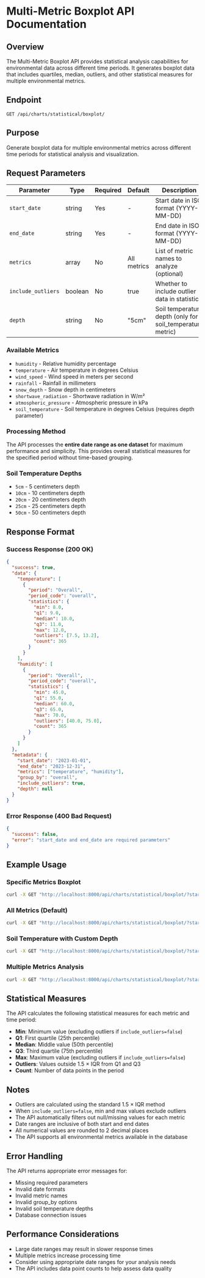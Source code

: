 # Multi-Metric Boxplot API Documentation

## Overview

The Multi-Metric Boxplot API provides statistical analysis capabilities for environmental data across different time periods. It generates boxplot data that includes quartiles, median, outliers, and other statistical measures for multiple environmental metrics.

## Endpoint

```
GET /api/charts/statistical/boxplot/
```

## Purpose

Generate boxplot data for multiple environmental metrics across different time periods for statistical analysis and visualization.

## Request Parameters

| Parameter | Type | Required | Default | Description |
|-----------|------|----------|---------|-------------|
| `start_date` | string | Yes | - | Start date in ISO format (YYYY-MM-DD) |
| `end_date` | string | Yes | - | End date in ISO format (YYYY-MM-DD) |
| `metrics` | array | No | All metrics | List of metric names to analyze (optional) |
| `include_outliers` | boolean | No | true | Whether to include outlier data in statistics |
| `depth` | string | No | "5cm" | Soil temperature depth (only for soil_temperature metric) |

### Available Metrics

- `humidity` - Relative humidity percentage
- `temperature` - Air temperature in degrees Celsius
- `wind_speed` - Wind speed in meters per second
- `rainfall` - Rainfall in millimeters
- `snow_depth` - Snow depth in centimeters
- `shortwave_radiation` - Shortwave radiation in W/m²
- `atmospheric_pressure` - Atmospheric pressure in kPa
- `soil_temperature` - Soil temperature in degrees Celsius (requires depth parameter)

### Processing Method

The API processes the **entire date range as one dataset** for maximum performance and simplicity. This provides overall statistical measures for the specified period without time-based grouping.

### Soil Temperature Depths

- `5cm` - 5 centimeters depth
- `10cm` - 10 centimeters depth
- `20cm` - 20 centimeters depth
- `25cm` - 25 centimeters depth
- `50cm` - 50 centimeters depth

## Response Format

### Success Response (200 OK)

```json
{
  "success": true,
  "data": {
    "temperature": [
      {
        "period": "Overall",
        "period_code": "overall",
        "statistics": {
          "min": 8.0,
          "q1": 9.0,
          "median": 10.0,
          "q3": 11.0,
          "max": 12.0,
          "outliers": [7.5, 13.2],
          "count": 365
        }
      }
    ],
    "humidity": [
      {
        "period": "Overall",
        "period_code": "overall",
        "statistics": {
          "min": 45.0,
          "q1": 55.0,
          "median": 60.0,
          "q3": 65.0,
          "max": 70.0,
          "outliers": [40.0, 75.0],
          "count": 365
        }
      }
    ]
  },
  "metadata": {
    "start_date": "2023-01-01",
    "end_date": "2023-12-31",
    "metrics": ["temperature", "humidity"],
    "group_by": "overall",
    "include_outliers": true,
    "depth": null
  }
}
```

### Error Response (400 Bad Request)

```json
{
  "success": false,
  "error": "start_date and end_date are required parameters"
}
```

## Example Usage

### Specific Metrics Boxplot

```bash
curl -X GET "http://localhost:8000/api/charts/statistical/boxplot/?start_date=2023-01-01&end_date=2023-12-31&metrics=temperature&metrics=humidity"
```

### All Metrics (Default)

```bash
curl -X GET "http://localhost:8000/api/charts/statistical/boxplot/?start_date=2023-01-01&end_date=2023-12-31"
```

### Soil Temperature with Custom Depth

```bash
curl -X GET "http://localhost:8000/api/charts/statistical/boxplot/?start_date=2023-01-01&end_date=2023-12-31&metrics=soil_temperature&depth=10cm"
```

### Multiple Metrics Analysis

```bash
curl -X GET "http://localhost:8000/api/charts/statistical/boxplot/?start_date=2023-01-01&end_date=2023-12-31&metrics=temperature&metrics=humidity&metrics=wind_speed&metrics=rainfall"
```

## Statistical Measures

The API calculates the following statistical measures for each metric and time period:

- **Min**: Minimum value (excluding outliers if `include_outliers=false`)
- **Q1**: First quartile (25th percentile)
- **Median**: Middle value (50th percentile)
- **Q3**: Third quartile (75th percentile)
- **Max**: Maximum value (excluding outliers if `include_outliers=false`)
- **Outliers**: Values outside 1.5 × IQR from Q1 and Q3
- **Count**: Number of data points in the period

## Notes

- Outliers are calculated using the standard 1.5 × IQR method
- When `include_outliers=false`, min and max values exclude outliers
- The API automatically filters out null/missing values for each metric
- Date ranges are inclusive of both start and end dates
- All numerical values are rounded to 2 decimal places
- The API supports all environmental metrics available in the database

## Error Handling

The API returns appropriate error messages for:

- Missing required parameters
- Invalid date formats
- Invalid metric names
- Invalid group_by options
- Invalid soil temperature depths
- Database connection issues

## Performance Considerations

- Large date ranges may result in slower response times
- Multiple metrics increase processing time
- Consider using appropriate date ranges for your analysis needs
- The API includes data point counts to help assess data quality 